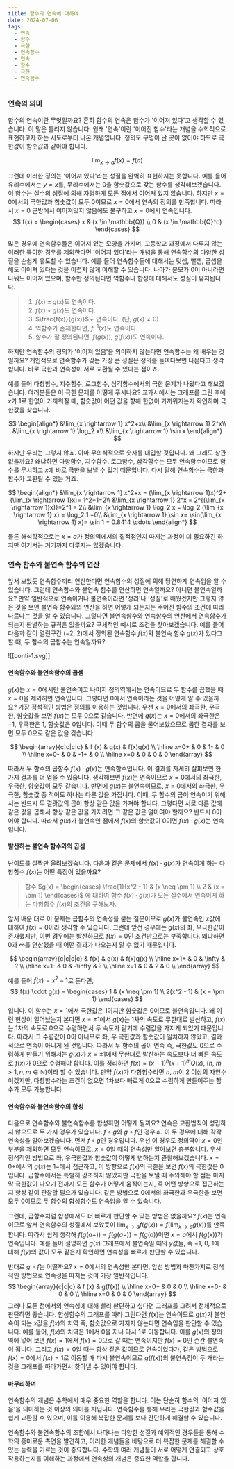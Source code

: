 ```yaml
---
title: 함수의 연속에 대하여
date: 2024-07-06
tags:
  - 연속
  - 함수
  - 극한
  - 연속함수
  - 연속
  - 함수
  - 극한
  - 연속함수
---
```

### 연속의 의미

함수의 연속이란 무엇일까요? 흔히 함수의 연속은 함수가 '이어져 있다'고 생각할 수 있습니다. 이 말은 틀리지 않습니다. 원래 '연속'이란 '이어진 함수'라는 개념을 수학적으로 표현하고자 하는 시도로부터 나온 개념입니다. 정의도 구멍이 난 곳이 없어야 하므로 극한값이 함숫값과 같아야 합니다.

$$
\lim_{x \rightarrow a}f(x) = f(a)
$$

그런데 이러한 정의는 '이어져 있다'라는 성질을 완벽히 표현하지는 못합니다. 예를 들어 유리수에서는 $y=x$를, 무리수에서는 $0$을 함숫값으로 갖는 함수를 생각해보겠습니다. 이 함수는 실수의 성질에 의해 자명하게 모든 점에서 이어져 있지 않습니다. 하지만 $x=0$에서의 극한값과 함숫값이 모두 $0$이므로 $x=0$에서 연속의 정의를 만족합니다. 따라서 $x=0$ 근방에서 이어져있지 않음에도 불구하고 $x=0$에서 연속입니다.
$$
f(x) = \begin{cases} x & (x \in \mathbb{Q}) \\ 0 & (x \in \mathbb{Q}^c) \end{cases}
$$

많은 경우에 연속함수들은 이어져 있는 모양을 가지며, 고등학교 과정에서 다루지 않는 이러한 특이한 경우를 제외한다면 '이어져 있다'라는 개념을 통해 연속함수의 다양한 성질을 손쉽게 유도할 수 있습니다. 예를 들어 연속함수들에 대해서는 덧셈, 뺄셈, 곱셈을 해도 이어져 있다는 것을 어렵지 않게 이해할 수 있습니다. 나아가 분모가 $0$이 아니라면 나눠도 이어져 있으며, 함수만 정의된다면 역함수나 합성에 대해서도 성질이 유지됩니다.

> 1. $f(x) \pm g(x)$도 연속이다.
> 2. $f(x) \times g(x)$도 연속이다.
> 3. $\frac{f(x)}{g(x)}$도 연속이다. (단, $g(x) \not= 0$)
> 4. 역함수가 존재한다면, $f^{-1}(x)$도 연속이다.
> 5. 함수가 잘 정의된다면, $f(g(x)),~ g(f(x))$도 연속이다.

하지만 연속함수의 정의가 '이어져 있음'을 의미하지 않는다면 연속함수는 왜 배우는 것일까요? 개인적으로 연속함수가 갖는 가장 큰 성질은 정의를 들여다보면 나온다고 생각합니다. 바로 극한과 연속성이 서로 교환될 수 있다는 점이죠.

예를 들어 다항함수, 지수함수, 로그함수, 삼각함수에서의 극한 문제가 나왔다고 해보겠습니다. 여러분들은 이 극한 문제를 어떻게 푸시나요? 교과서에서는 그래프를 그린 후에 $x$가 $1$로 한없이 가까워질 때, 함숫값이 어떤 값을 향해 한없이 가까워지는지 확인하며 극한값을 찾습니다.  

$$
\begin{align*}
&\lim_{x \rightarrow 1} x^2+x\\
&\lim_{x \rightarrow 1} 2^x\\
&\lim_{x \rightarrow 1} \log_2 x\\
&\lim_{x \rightarrow 1} \sin x 
\end{align*}
$$

하지만 우리는 그렇지 않죠. 아마 무의식적으로 숫자를 대입할 것입니다. 왜 그래도 상관없을까요? 왜냐하면 다항함수, 지수함수, 로그함수, 삼각함수는 모두 연속함수이므로 함수를 무시하고 $x$에 바로 극한을 보낼 수 있기 때문입니다. 다시 말해 연속함수는 극한과 함수가 교환될 수 있는 거죠.

$$
\begin{align*}
&\lim_{x \rightarrow 1} x^2+x = (\lim_{x \rightarrow 1}x)^2+(\lim_{x \rightarrow 1}x)=  1^2+1=2\\
&\lim_{x \rightarrow 1} 2^x = 2^{(\lim_{x \rightarrow 1}x)}=2^1 = 2\\
&\lim_{x \rightarrow 1}  \log_2 x = \log_2 (\lim_{x \rightarrow 1}  x) = \log_2 1 =0\\
&\lim_{x \rightarrow 1} \sin x= \sin(\lim_{x \rightarrow 1}  x)= \sin 1 = 0.8414 \cdots
\end{align*}
$$

물론 해석학적으로는 $x=a$가 정의역에서의 집적점인지 따지는 과정이 더 필요하긴 하지만 여기서는 거기까지 다루지는 않겠습니다.
### 연속 함수와 불연속 함수의 연산

앞서 보았듯 연속함수끼리 연산한다면 연속함수의 성질에 의해 당연하게 연속임을 알 수 있습니다. 그런데 연속함수와 불연속 함수를 연산하면 연속일까요? 아니면 불연속일까요? 만약 일반적으로 연속이거나 불연속이라면 '정리'나 '성질'로 배웠겠지만 그렇지 않은 것을 보면 불연속 함수와의 연산을 하면 어떻게 되는지는 주어진 함수의 조건에 따라 다르다는 것을 알 수 있습니다. 그렇다면 불연속함수와 연속함수의 연산에서 연속함수가 되는지 판별하는 규칙은 없을까요? 구체적인 예시로 조건을 찾아보겠습니다. 예를 들어 다음과 같이 열린구간 $(-2,~2)$에서 정의된 연속함수 $f(x)$와 불연속 함수 $g(x)$가 있다고 할 때, 두 함수의 곱함수는 연속일까요?

![[conti-1.svg]]
#### 연속함수와 불연속함수의 곱셈

$g(x)$는 $x=0$에서만 불연속이고 나머지 정의역에서는 연속이므로 두 함수를 곱했을 때 $x=0$을 제외하면 연속입니다. 그렇다면 $0$에서 연속이라는 것을 어떻게 알 수 있을까요? 가장 정석적인 방법은 정의를 이용하는 것입니다. 우선 $x=0$에서의 좌극한, 우극한, 함숫값을 보면 $f(x)$는 모두 $0$으로 같습니다. 반면에 $g(x)$는 $x=0$에서의 좌극한은 $-1$, 우극한은 $1$, 함숫값은 $0$입니다. 이때 두 함수의 곱을 물어보았으므로 곱한 결과를 보면 모두 $0$으로 같은 값을 갖습니다. 

$$
\begin{array}{c|c|c|c}
& f (x) & g(x) & f(x)g(x) \\ \hline
x=0+ & 0 & 1- & 0 \\ \hline
x=0- & 0 & -1+ & 0 \\ \hline
x=0 & 0 & 0 & 0  
\end{array}
$$

따라서 두 함수의 곱함수 $f(x) \cdot g(x)$는 연속함수입니다. 이 결과를 자세히 살펴보면 한 가지 결과를 더 얻을 수 있습니다. 생각해보면 $f(x)$는 연속이므로 $x=0$에서의 좌극한, 우극한, 함숫값이 모두 같습니다. 반면에 $g(x)$는 불연속이므로, $x=0$에서의 좌극한, 우극한, 함숫값 중 적어도 하나는 다른 값을 가집니다. 이때, 두 함수의 곱이 연속이기 위해서는 반드시 두 결괏값의 곱이 항상 같은 값을 가져야 합니다. 그렇다면 서로 다른 값에 같은 값을 곱해서 항상 같은 값을 가지려면 그 같은 값은 얼마여야 할까요? 반드시 $0$이어야 합니다. 따라서 $g(x)$가 불연속인 점에서 $f(x)$의 함숫값이 $0$이면 $f(x) \cdot g(x)$는 연속입니다.

#### 발산하는 불연속 함수와의 곱셈

난이도를 살짝만 올려보겠습니다. 다음과 같은 문제에서 $f(x) \cdot g(x)$가 연속이게 하는 다항함수 $f(x)$는 어떤 특징이 있을까요?

> 함수 $g(x) = \begin{cases} \frac{1}{x^2 - 1} & (x \neq \pm 1) \\ 2 & (x = \pm 1) \end{cases}$ 에 대하여 함수 $f(x) \cdot g(x)$가 모든 실수에서 연속이게 하는 다항함수 $f(x)$의 조건을 구해보자.

앞서 배운 대로 이 문제는 곱함수의 연속성을 묻는 질문이므로 $g(x)$가 불연속인 $x$값에 대하여 $f(x) = 0$이라 생각할 수 있습니다. 그런데 앞선 경우에는 $g(x)$의 좌, 우극한값이 존재했지만, 이번 경우에는 발산하므로 $f(x) = 0$인 조건만으로는 부족합니다. 왜냐하면 $0$과 $\infty$를 연산했을 때 어떤 결과가 나오는지 알 수 없기 때문입니다.

$$
\begin{array}{c|c|c|c}
& f(x) & g(x) & f(x)g(x) \\ \hline
x=1+ & 0 & \infty & ? \\ \hline
x=1- & 0 & -\infty & ? \\ \hline
x=1 & 0 & 2 & 0 \\ 
\end{array}
$$

예를 들어 $f(x)=x^2-1$로 둔다면, 
$$
f(x) \cdot g(x) = \begin{cases} 1 & (x \neq \pm 1) \\ 2(x^2 - 1) & (x = \pm 1) \end{cases}
$$
입니다. 이 함수는 $x=1$에서 극한값은 $1$이지만 함숫값은 $0$이므로 불연속입니다. 왜 이런 현상이 일어났는지 본다면 $x=\pm1$에서 $g(x)$는 $1$차의 속도로 무한대로 발산하고, $f(x)$는 $1$차의 속도로 $0$으로 수렴하면서 두 속도가 같기에 수렴값을 가지게 되었기 때문입니다. 따라서 그 수렴값이 $0$이 아니므로 좌, 우 극한값과 함숫값이 일치하지 않았고, 결과적으로 연속이 아니게 된 것입니다. 따라서 두 함수의 곱이 연속 즉, 극한값도 $0$으로 수렴하게 만들기 위해서는 $g(x)$가 $x=\pm1$에서 무한대로 발산하는 속도보다 더 빠른 속도로 $f(x)$가 $0$으로 수렴해야 합니다. 이를 정리하면 $f(x) = (x-1)^n(x+1)^mQ(x), ~(n,~m>1, n, m \in \mathbb{N})$이라 할 수 있습니다. 만약 $f(x)$가 다항함수라면 $n, ~m$이 $2$ 이상의 자연수이겠지만, 다항함수라는 조건이 없으면 $1$차보다 빠르게 $0$으로 수렴하게 만들어주는 함수가 모두 가능합니다.

#### 연속함수와 불연속함수의 합성
다음으로 연속함수와 불연속함수를 합성하면 어떻게 될까요? 연속은 교환법칙이 성립하지 않으므로 두 가지 경우가 있습니다. $f \circ g$와 $g \circ f$인 경우죠. 이 두 경우에 대해 각각 연속성을 알아보겠습니다. 먼저 $f \circ g$인 경우입니다. 우선 이 경우도 정의역이 $x=0$인 부분을 제외하면 모두 연속이므로, $x=0$일 때의 연속성만 알아보면 충분합니다. 우선 정석적인 방법으로 좌, 우극한값과 함숫값이 어떻게 변하는지 관찰해보겠습니다. $x=0+$에서의 $g(x)$는 $1-$에서 접근하고, 이 방향으로 $f(x)$의 극한을 보면 $f(x)$의 극한값은 $0$입니다. 곱함수에서는 특별히 강조하지 않았지만 극한을 보낼 때 주의해야 할 점은 마지막 극한값이 나오기 전까지 모든 함수가 어떻게 움직이는지, 즉 어떤 방향으로 접근하는지 항상 같이 관찰할 필요가 있습니다. 같은 방법으로 $0$에서의 좌극한과 우극한을 보면 모두 $0$이므로 두 함수의 합성함수도 연속임을 알 수 있습니다.

그런데, 곱함수처럼 합성에서도 더 빠르게 판단할 수 있는 방법은 없을까요? $f(x)$는 연속이므로 앞서 연속함수의 성질에서 보았듯이 $\lim_{x \rightarrow a} f( g(x)) = f( \lim_{x \rightarrow a} g(x) )$를 만족합니다. 따라서 쉽게 생각해 $f(g(a+))=f(g(a-))=f(g(a))$이면 $x=a$에서 $f(g(x))$가 연속입니다. 예를 들어 설명하면 $g(x)$ 그래프에서 불연속일 때의 $y$값들, 즉 $-1,~0,~1$에 대해 $f(y)$의 값이 모두 같은지 확인하면 연속성을 빠르게 판단할 수 있습니다.

반대로 $g \circ f$는 어떨까요? $x=0$에서의 연속성만 본다면, 앞선 방법과 마찬가지로 정석적인 방법으로 연속성을 따지는 것이 가장 일반적입니다.
$$
\begin{array}{c|c|c}
& f (x) & g(f(x)) \\ \hline
x=0+ & 0 & 0 \\ \hline
x=0- & 0 & 0  \\ \hline
x=0 & 0 & 0  
\end{array}
$$
그러나 모든 점에서의 연속성에 대해 빨리 판단하고 싶다면 그래프를 그려서 전체적으로 판단하면 좋습니다. 합성함수의 그래프를 따라 그린다면 $f(x)$는 연속이므로 $g(x)$가 불연속이 되는 $x$값을 $f(x)$의 치역 즉, 함숫값으로 가지지 않는다면 연속임을 판단할 수 있습니다. 예를 들어, $f(x)$의 치역은 $1$에서 $0$을 지나 다시 $1$로 이동합니다. 이를 $g(x)$의 정의역에 넣어 보면 $f(x)=1$에서 $f(x)=0$으로 갈 때는 연속이지만 $f(x)=0$인 순간 불연속이 됩니다. 그리고 $f(x)=0$일 때는 항상 같은 값이므로 연속이었다가, 같은 방법으로 $f(x)=0$에서 $f(x)=1$로 이동할 때 다시 불연속이므로 $g(f(x))$의 불연속점이 두 개라는 것을 그래프를 따라가면서 찾아낼 수 있어야 합니다.

#### 마무리하며
연속함수의 개념은 수학에서 매우 중요한 역할을 합니다. 이는 단순히 함수의 '이어져 있음'을 의미하는 것 이상의 의미를 지닙니다. 연속함수를 통해 우리는 극한값과 함수값을 쉽게 교환할 수 있으며, 이를 이용해 복잡한 문제를 보다 간단하게 해결할 수 있습니다.

연속함수와 불연속함수의 조합에서 나타나는 다양한 성질과 예외적인 경우들을 통해 수학의 흥미로운 측면을 발견하고, 이러한 개념들을 바탕으로 더 복잡한 문제를 해결할 수 있는 능력을 기르는 것이 중요합니다. 수학의 여러 개념들이 서로 어떻게 연결되고 상호작용하는지를 이해하는 과정에서 연속성의 개념은 중요한 역할을 합니다.
